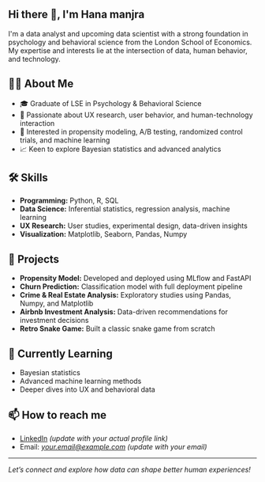 
## Hi there 👋, I'm Hana manjra

I'm a data analyst and upcoming data scientist with a strong foundation in psychology and behavioral science from the London School of Economics. My expertise and interests lie at the intersection of data, human behavior, and technology.

## 👩‍💻 About Me

- 🎓 Graduate of LSE in Psychology & Behavioral Science  
- 🔬 Passionate about UX research, user behavior, and human-technology interaction  
- 🤖 Interested in propensity modeling, A/B testing, randomized control trials, and machine learning  
- 📈 Keen to explore Bayesian statistics and advanced analytics

## 🛠️ Skills

- **Programming:** Python, R, SQL
- **Data Science:** Inferential statistics, regression analysis, machine learning
- **UX Research:** User studies, experimental design, data-driven insights
- **Visualization:** Matplotlib, Seaborn, Pandas, Numpy

## 🚀 Projects

- **Propensity Model:** Developed and deployed using MLflow and FastAPI
- **Churn Prediction:** Classification model with full deployment pipeline
- **Crime & Real Estate Analysis:** Exploratory studies using Pandas, Numpy, and Matplotlib
- **Airbnb Investment Analysis:** Data-driven recommendations for investment decisions
- **Retro Snake Game:** Built a classic snake game from scratch

## 🌱 Currently Learning

- Bayesian statistics
- Advanced machine learning methods
- Deeper dives into UX and behavioral data

## 📫 How to reach me

- [LinkedIn](https://www.linkedin.com/in/hanamanjra) *(update with your actual profile link)*
- Email: *your.email@example.com*  *(update with your email)*

---

*Let’s connect and explore how data can shape better human experiences!*
